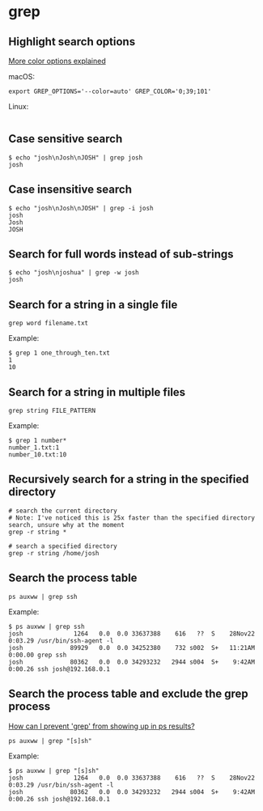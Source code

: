 # grep

## Highlight search options
[More color options explained](https://askubuntu.com/a/1042242)

macOS:
```
export GREP_OPTIONS='--color=auto' GREP_COLOR='0;39;101'
```

Linux:
```

```

## Case sensitive search
```
$ echo "josh\nJosh\nJOSH" | grep josh
josh
```

## Case insensitive search
```
$ echo "josh\nJosh\nJOSH" | grep -i josh
josh
Josh
JOSH
```

## Search for full words instead of sub-strings
```
$ echo "josh\njoshua" | grep -w josh
josh
```

## Search for a string in a single file
```
grep word filename.txt
```

Example:
```
$ grep 1 one_through_ten.txt
1
10
```

## Search for a string in multiple files
```
grep string FILE_PATTERN
```

Example:
```
$ grep 1 number*
number_1.txt:1
number_10.txt:10
```

## Recursively search for a string in the specified directory
```
# search the current directory
# Note: I've noticed this is 25x faster than the specified directory search, unsure why at the moment
grep -r string *

# search a specified directory
grep -r string /home/josh
```

## Search the process table
```
ps auxww | grep ssh
```
Example:
```
$ ps auxww | grep ssh
josh              1264   0.0  0.0 33637388    616   ??  S    28Nov22   0:03.29 /usr/bin/ssh-agent -l
josh             89929   0.0  0.0 34252380    732 s002  S+   11:21AM   0:00.00 grep ssh
josh             80362   0.0  0.0 34293232   2944 s004  S+    9:42AM   0:00.26 ssh josh@192.168.0.1
```

## Search the process table and exclude the grep process
[How can I prevent 'grep' from showing up in ps results?](https://unix.stackexchange.com/a/74186)
```
ps auxww | grep "[s]sh"
```
Example:
```
$ ps auxww | grep "[s]sh"
josh              1264   0.0  0.0 33637388    616   ??  S    28Nov22   0:03.29 /usr/bin/ssh-agent -l
josh             80362   0.0  0.0 34293232   2944 s004  S+    9:42AM   0:00.26 ssh josh@192.168.0.1
```
